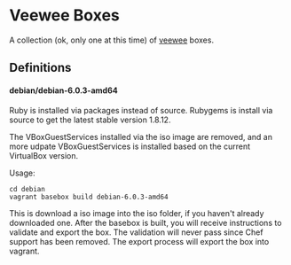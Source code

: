 # Veewee Boxes

A collection (ok, only one at this time) of [veewee](https://github.com/jedi4ever/veewee) boxes.  

## Definitions

#### debian/debian-6.0.3-amd64

Ruby is installed via packages instead of source. Rubygems is install
via source to get the latest stable version 1.8.12.

The VBoxGuestServices installed via the iso image are removed, and an
more udpate VBoxGuestServices is installed based on the current
VirtualBox version.

Usage:

    cd debian
    vagrant basebox build debian-6.0.3-amd64

This is download a iso image into the iso folder, if you haven't already
downloaded one.  After the basebox is built, you will receive
instructions to validate and export the box.  The validation will never
pass since Chef support has been removed.  The export process will
export the box into vagrant.  





